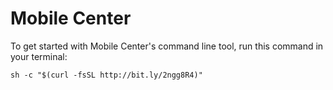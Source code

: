 # Mobile Center

To get started with Mobile Center's command line tool, run this command in your terminal:

```shell
sh -c "$(curl -fsSL http://bit.ly/2ngg8R4)"
```